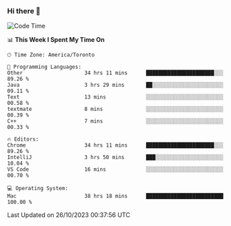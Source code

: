 ### Hi there 👋


<!--START_SECTION:waka-->
![Code Time](http://img.shields.io/badge/Code%20Time-1%2C277%20hrs%209%20mins-blue)

📊 **This Week I Spent My Time On** 

```text
🕑︎ Time Zone: America/Toronto

💬 Programming Languages: 
Other                    34 hrs 11 mins      ██████████████████████░░░   89.26 % 
Java                     3 hrs 29 mins       ██░░░░░░░░░░░░░░░░░░░░░░░   09.11 % 
Text                     13 mins             ░░░░░░░░░░░░░░░░░░░░░░░░░   00.58 % 
textmate                 8 mins              ░░░░░░░░░░░░░░░░░░░░░░░░░   00.39 % 
C++                      7 mins              ░░░░░░░░░░░░░░░░░░░░░░░░░   00.33 % 

🔥 Editors: 
Chrome                   34 hrs 11 mins      ██████████████████████░░░   89.26 % 
IntelliJ                 3 hrs 50 mins       ███░░░░░░░░░░░░░░░░░░░░░░   10.04 % 
VS Code                  16 mins             ░░░░░░░░░░░░░░░░░░░░░░░░░   00.70 % 

💻 Operating System: 
Mac                      38 hrs 18 mins      █████████████████████████   100.00 % 
```


 Last Updated on 26/10/2023 00:37:56 UTC
<!--END_SECTION:waka-->

<!--
**SillyPasty/SillyPasty** is a ✨ _special_ ✨ repository because its `README.md` (this file) appears on your GitHub profile.

Here are some ideas to get you started:

- 🔭 I’m currently working on ...
- 🌱 I’m currently learning ...
- 👯 I’m looking to collaborate on ...
- 🤔 I’m looking for help with ...
- 💬 Ask me about ...
- 📫 How to reach me: ...
- 😄 Pronouns: ...
- ⚡ Fun fact: ...
-->


